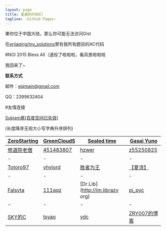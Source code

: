 ```yaml
---
layout: page
title: 氢酱的代码们
tagline: ~Github Pages~
---
```


果你位于中国大陆，那么你可能无法访问Gist

在[erjiaqing/my_solutions](https://github.com/erjiaqing/my_solutions)里有我所有题目的AC代码

#NOI 2015 Bless All（退役了啦啦啦，看风景啦啦啦

我回来了~

**联系方式**

邮件：ejqmain@gmail.com

QQ：2399632404
    
#友情连接

[Subjam酱(百度空间已失效)]()

(长度降序无视大小写字典升序排列)

[ZeroStarting](http://lichblog.blog.163.com)|[GreenCloudS](http://cjjlsdy.blog.163.com/)|[Sealed time](http://forever110550.logdown.com/)|[Gasai Yuno](http://www.4321.io)
-|-|-|-
[修道院老僧](http://blog.csdn.net/dongshimou)|[451483807](http://blog.csdn.net/z451483807)|[hzwer](http://hzwer.com)|[z55250825](http://z55250825.blog.163.com/)
-|-|-|-
[Totoro97](http://o-o-o-y.diandian.com/)|[yhylord](http://yhylord.logdown.com/)|[胜者为王](http://jiruyi910387714.is-programmer.com/)|[【夏流】](http://my.csdn.net/q775968375)
-|-|-|-
[Falsyta](http://falsyta.tk:8080/)|[111qqz](http://blog.163.com/i_oi/)|[Dr.Lib](http://im.librazy org)|[pi_pyc](http://charlie01.is-programmer.com/)
-|-|-|-
[SKY的C](http://skydec.is-programmer.com/)|[tsyao](http://tsyao.tk/)|[ydc](http://ydcydcy1.blog.163.com/)|[ZRY007的博客](http://www.swzry.com/)

